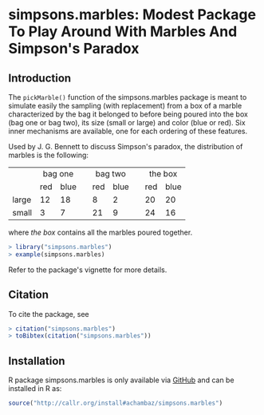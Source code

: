 # simpsons.marbles: Modest Package To Play Around With Marbles And Simpson's Paradox

## Introduction

The  `pickMarble()`  function of  the  simpsons.marbles  package is  meant  to
simulate  easily the  sampling  (with  replacement) from  a  box  of a  marble
characterized by the bag it belonged to  before being poured into the box (bag
one or bag two), its size (small or large) and color (blue or red).  Six inner
mechanisms are available, one for each ordering of these features.

Used by  J.  G.   Bennett to  discuss Simpson's  paradox, the  distribution of
marbles is the following: 
<table>
	<tr>
		<td></td>
		<td colspan=2 align="center">bag one</td>
		<td></td>
		<td colspan=2 align="center">bag two</td>
		<td></td>
		<td colspan=2 align="center">the box</td> 
	</tr>
	<tr>
		<td></td>
		<td>red</td>
		<td>blue</td>
		<td></td>
		<td>red</td>
		<td>blue</td>
		<td></td>
		<td>red</td>
		<td>blue</td>
	</tr>
	<tr>
		<td>large</td>
		<td>12</td>
		<td>18</td>
		<td></td>
		<td>8</td>
		<td>2</td>
		<td></td>
		<td>20</td>
		<td>20</td>		
	</tr>
	<tr>
		<td>small</td>
		<td>3</td>
		<td>7</td>
		<td></td>
		<td>21</td>
		<td>9</td>
		<td></td>
		<td>24</td>
		<td>16</td>		
	</tr>
</table>
where <i>the box</i> contains all the marbles poured together.

<br>

```r
> library("simpsons.marbles")
> example(simpsons.marbles)
```

Refer to the package's vignette for more details.


## Citation

To cite the package, see 

```r
> citation("simpsons.marbles")
> toBibtex(citation("simpsons.marbles"))
```

## Installation 

R        package        simpsons.marbles       is        only        available
via   [GitHub](https://github.com/achambaz/simpsons.marbles)    and   can   be
installed in R as:

```r 
source("http://callr.org/install#achambaz/simpsons.marbles") 
```


